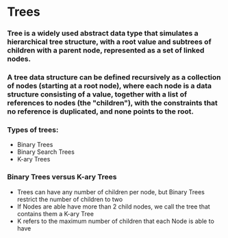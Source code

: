 # Trees
### Tree is a widely used abstract data type that simulates a hierarchical tree structure, with a root value and subtrees of children with a parent node, represented as a set of linked nodes.
### A tree data structure can be defined recursively as a collection of nodes (starting at a root node), where each node is a data structure consisting of a value, together with a list of references to nodes (the "children"), with the constraints that no reference is duplicated, and none points to the root.
### Types of trees:
- Binary Trees
- Binary Search Trees
- K-ary Trees

### Binary Trees versus K-ary Trees
- Trees can have any number of children per node, but Binary Trees restrict the number of children to two
- If Nodes are able have more than 2 child nodes, we call the tree that contains them a K-ary Tree
- K refers to the maximum number of children that each Node is able to have